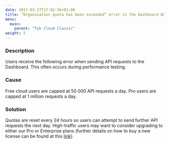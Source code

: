 ```yaml
---
date: 2017-03-27T17:02:56+01:00
title: “Organization quota has been exceeded“ error in the Dashboard API
menu:
  main:
    parent: "Tyk Cloud Classic"
weight: 5
---
```


### Description

Users receive the following error when sending API requests to the Dashboard. This often occurs during performance testing.

### Cause

Free cloud users are capped at 50 000 API requests a day. Pro users are capped at 1 million requests a day.

### Solution

Quotas are reset every 24 hours so users can attempt to send further API requests the next day. High-traffic users may want to consider upgrading to either our Pro or Enterprise plans (further details on how to buy a new license can be found at this [link][1]).

[1]: https://tyk.io/pricing/compare-api-management-platforms/
